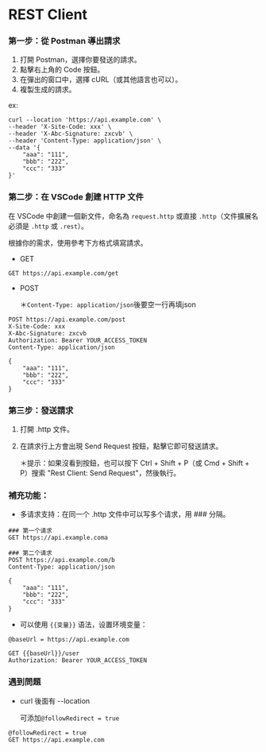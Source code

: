 # REST Client

### 第一步：從 Postman 導出請求
1. 打開 Postman，選擇你要發送的請求。
2. 點擊右上角的 Code 按鈕。
3. 在彈出的窗口中，選擇 cURL（或其他語言也可以）。
4. 複製生成的請求。

ex:
```
curl --location 'https://api.example.com' \
--header 'X-Site-Code: xxx' \
--header 'X-Abc-Signature: zxcvb' \
--header 'Content-Type: application/json' \
--data '{
    "aaa": "111",
    "bbb": "222",
    "ccc": "333"
}'
```

### 第二步：在 VSCode 創建 HTTP 文件
在 VSCode 中創建一個新文件，命名為 `request.http` 或直接 `.http`（文件擴展名必須是 `.http` 或 `.rest`）。

根據你的需求，使用參考下方格式填寫請求。
- GET
```
GET https://api.example.com/get
```
- POST
    
    ＊`Content-Type: application/json`後要空一行再填json
```http
POST https://api.example.com/post
X-Site-Code: xxx
X-Abc-Signature: zxcvb
Authorization: Bearer YOUR_ACCESS_TOKEN
Content-Type: application/json

{
    "aaa": "111",
    "bbb": "222",
    "ccc": "333"
}
```

### 第三步：發送請求
1. 打開 .http 文件。
2. 在請求行上方會出現 Send Request 按鈕，點擊它即可發送請求。

    ＊提示：如果沒看到按鈕，也可以按下 Ctrl + Shift + P（或 Cmd + Shift + P）搜索 "Rest Client: Send Request"，然後執行。

### 補充功能：
- 多请求支持：在同一个 .http 文件中可以写多个请求，用 ### 分隔。
```http
### 第一个请求
GET https://api.example.coma

### 第二个请求
POST https://api.example.com/b
Content-Type: application/json

{
    "aaa": "111",
    "bbb": "222",
    "ccc": "333"
}
```

- 可以使用 `{{变量}}` 语法，设置环境变量：
```
@baseUrl = https://api.example.com

GET {{baseUrl}}/user
Authorization: Bearer YOUR_ACCESS_TOKEN
```

### 遇到問題
- curl 後面有 --location
  
    可添加`@followRedirect = true`
```
@followRedirect = true
GET https://api.example.com
```
